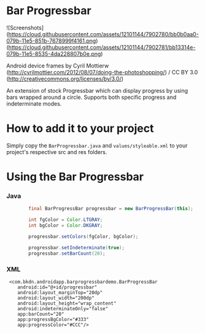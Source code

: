 # Bar Progressbar

![Screenshots]
(https://cloud.githubusercontent.com/assets/12101144/7902780/bb0b0aa0-079b-11e5-851b-7678999f4161.png)(https://cloud.githubusercontent.com/assets/12101144/7902781/bb13314e-079b-11e5-8535-4da228807b0e.png)

Android device frames by Cyril Mottierw (http://cyrilmottier.com/2012/08/07/doing-the-photoshopping/) / CC BY 3.0 (http://creativecommons.org/licenses/by/3.0/)

An extension of stock Progressbar which can display progress by using bars wrapped around a circle. Supports both specific progress and indeterminate modes.

# How to add it to your project

Simply copy the `BarProgressbar.java` and `values/styleable.xml` to your project's respective src and res folders.

# Using the Bar Progressbar

### Java

```java
        final BarProgressBar progressbar = new BarProgressBar(this);

        int fgColor = Color.LTGRAY;
        int bgColor = Color.DKGRAY;

        progressbar.setColors(fgColor, bgColor);

        progressbar.setIndeterminate(true);
        progressbar.setBarCount(20);
```

### XML

```
 <com.bkdn.androidapp.barprogressbardemo.BarProgressBar
    android:id="@+id/progressbar"
    android:layout_marginTop="20dp"
    android:layout_width="200dp"
    android:layout_height="wrap_content"
    android:indeterminateOnly="false"
    app:barCount="20"
    app:progressBgColor="#333"
    app:progressColor="#CCC"/>
```